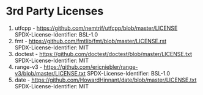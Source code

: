 # 3rd Party Licenses

1. utfcpp - https://github.com/nemtrif/utfcpp/blob/master/LICENSE  
   SPDX-License-Identifier: BSL-1.0
2. fmt - https://github.com/fmtlib/fmt/blob/master/LICENSE.rst  
   SPDX-License-Identifier: MIT
3. doctest - https://github.com/doctest/doctest/blob/master/LICENSE.txt  
   SPDX-License-Identifier: MIT
4. range-v3 - https://github.com/ericniebler/range-v3/blob/master/LICENSE.txt
   SPDX-License-Identifier: BSL-1.0
5. date - https://github.com/HowardHinnant/date/blob/master/LICENSE.txt
   SPDX-License-Identifier: MIT
   